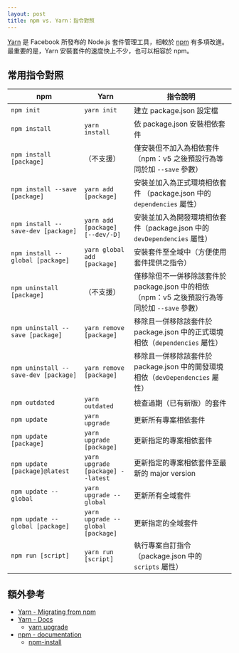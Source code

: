 ```yaml
---
layout: post
title: npm vs. Yarn：指令對照
---
```


[Yarn](https://yarnpkg.com) 是 Facebook 所發布的 Node.js 套件管理工具，相較於 [npm](https://www.npmjs.com/) 有多項改進。最重要的是，Yarn 安裝套件的速度快上不少，也可以相容於 npm。

## 常用指令對照

| npm                                  | Yarn                              | 指令說明                                     |
| ------------------------------------ | --------------------------------- | ---------------------------------------- |
| `npm init`                           | `yarn init`                       | 建立 package.json 設定檔                      |
| `npm install`                        | `yarn install`                    | 依 package.json 安裝相依套件                    |
| `npm install [package]`              | （不支援）                             | 僅安裝但不加入為相依套件（npm：v5 之後預設行為等同於加 `--save` 參數） |
| `npm install --save [package]`       | `yarn add [package]`              | 安裝並加入為正式環境相依套件 （package.json 中的 `dependencies` 屬性） |
| `npm install --save-dev [package]`   | `yarn add [package] [--dev/-D]`   | 安裝並加入為開發環境相依套件（package.json 中的 `devDependencies` 屬性） |
| `npm install --global [package]`     | `yarn global add [package]`       | 安裝套件至全域中（方便使用套件提供之指令）                    |
| `npm uninstall [package]`            | （不支援）                             | 僅移除但不一併移除該套件於 package.json 中的相依（npm：v5 之後預設行為等同於加 `--save` 參數） |
| `npm uninstall --save [package]`     | `yarn remove [package]`           | 移除且一併移除該套件於 package.json 中的正式環境相依（`dependencies` 屬性） |
| `npm uninstall --save-dev [package]` | `yarn remove [package]`           | 移除且一併移除該套件於 package.json 中的開發環境相依（`devDependencies` 屬性） |
| `npm outdated`                       | `yarn outdated`                   | 檢查過期（已有新版）的套件                            |
| `npm update`                         | `yarn upgrade`                    | 更新所有專案相依套件                               |
| `npm update [package]`               | `yarn upgrade [package]`          | 更新指定的專案相依套件                              |
| `npm update [package]@latest`        | `yarn upgrade [package] --latest` | 更新指定的專案相依套件至最新的 major version       |
| `npm update --global`                | `yarn upgrade --global`           | 更新所有全域套件                                 |
| `npm update --global [package]`      | `yarn upgrade --global [package]` | 更新指定的全域套件                                |
| `npm run [script]`                   | `yarn run [script]`               | 執行專案自訂指令（package.json 中的 `scripts` 屬性）   |

## 額外參考
* [Yarn - Migrating from npm](https://yarnpkg.com/en/docs/migrating-from-npm)
* [Yarn - Docs](https://yarnpkg.com/en/docs)
  * [yarn upgrade](https://yarnpkg.com/en/docs/cli/upgrade)
* [npm - documentation](https://docs.npmjs.com/)
  * [npm-install](https://docs.npmjs.com/cli/install)
